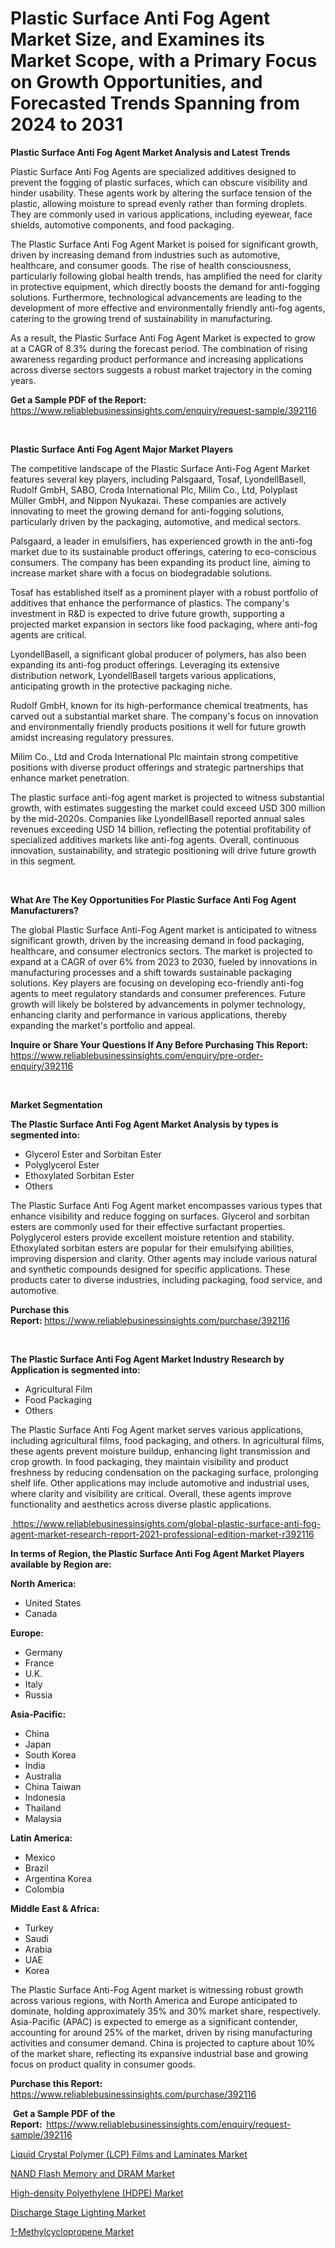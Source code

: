 <p><h1>Plastic Surface Anti Fog Agent Market Size, and Examines its Market Scope, with a Primary Focus on Growth Opportunities, and Forecasted Trends Spanning from 2024 to 2031</h1></p><p><strong>Plastic Surface Anti Fog Agent Market Analysis and Latest Trends</strong></p>
<p><p>Plastic Surface Anti Fog Agents are specialized additives designed to prevent the fogging of plastic surfaces, which can obscure visibility and hinder usability. These agents work by altering the surface tension of the plastic, allowing moisture to spread evenly rather than forming droplets. They are commonly used in various applications, including eyewear, face shields, automotive components, and food packaging.</p><p>The Plastic Surface Anti Fog Agent Market is poised for significant growth, driven by increasing demand from industries such as automotive, healthcare, and consumer goods. The rise of health consciousness, particularly following global health trends, has amplified the need for clarity in protective equipment, which directly boosts the demand for anti-fogging solutions. Furthermore, technological advancements are leading to the development of more effective and environmentally friendly anti-fog agents, catering to the growing trend of sustainability in manufacturing.</p><p>As a result, the Plastic Surface Anti Fog Agent Market is expected to grow at a CAGR of 8.3% during the forecast period. The combination of rising awareness regarding product performance and increasing applications across diverse sectors suggests a robust market trajectory in the coming years.</p></p>
<p><strong>Get a Sample PDF of the Report:&nbsp;</strong> <a href="https://www.reliablebusinessinsights.com/enquiry/request-sample/392116?utm_campaign=1571&utm_medium=2&utm_source=Github&utm_content=ia&utm_term=26102024&utm_id=plastic-surface-anti-fog-agent">https://www.reliablebusinessinsights.com/enquiry/request-sample/392116</a></p>
<p>&nbsp;</p>
<p><strong>Plastic Surface Anti Fog Agent Major Market Players</strong></p>
<p><p>The competitive landscape of the Plastic Surface Anti-Fog Agent Market features several key players, including Palsgaard, Tosaf, LyondellBasell, Rudolf GmbH, SABO, Croda International Plc, Milim Co., Ltd, Polyplast Müller GmbH, and Nippon Nyukazai. These companies are actively innovating to meet the growing demand for anti-fogging solutions, particularly driven by the packaging, automotive, and medical sectors.</p><p>Palsgaard, a leader in emulsifiers, has experienced growth in the anti-fog market due to its sustainable product offerings, catering to eco-conscious consumers. The company has been expanding its product line, aiming to increase market share with a focus on biodegradable solutions.</p><p>Tosaf has established itself as a prominent player with a robust portfolio of additives that enhance the performance of plastics. The company's investment in R&D is expected to drive future growth, supporting a projected market expansion in sectors like food packaging, where anti-fog agents are critical.</p><p>LyondellBasell, a significant global producer of polymers, has also been expanding its anti-fog product offerings. Leveraging its extensive distribution network, LyondellBasell targets various applications, anticipating growth in the protective packaging niche.</p><p>Rudolf GmbH, known for its high-performance chemical treatments, has carved out a substantial market share. The company's focus on innovation and environmentally friendly products positions it well for future growth amidst increasing regulatory pressures.</p><p>Milim Co., Ltd and Croda International Plc maintain strong competitive positions with diverse product offerings and strategic partnerships that enhance market penetration.</p><p>The plastic surface anti-fog agent market is projected to witness substantial growth, with estimates suggesting the market could exceed USD 300 million by the mid-2020s. Companies like LyondellBasell reported annual sales revenues exceeding USD 14 billion, reflecting the potential profitability of specialized additives markets like anti-fog agents. Overall, continuous innovation, sustainability, and strategic positioning will drive future growth in this segment.</p></p>
<p>&nbsp;</p>
<p><strong>What Are The Key Opportunities For Plastic Surface Anti Fog Agent Manufacturers?</strong></p>
<p><p>The global Plastic Surface Anti-Fog Agent market is anticipated to witness significant growth, driven by the increasing demand in food packaging, healthcare, and consumer electronics sectors. The market is projected to expand at a CAGR of over 6% from 2023 to 2030, fueled by innovations in manufacturing processes and a shift towards sustainable packaging solutions. Key players are focusing on developing eco-friendly anti-fog agents to meet regulatory standards and consumer preferences. Future growth will likely be bolstered by advancements in polymer technology, enhancing clarity and performance in various applications, thereby expanding the market's portfolio and appeal.</p></p>
<p><strong>Inquire or Share Your Questions If Any Before Purchasing This Report:</strong> <a href="https://www.reliablebusinessinsights.com/enquiry/pre-order-enquiry/392116?utm_campaign=1571&utm_medium=2&utm_source=Github&utm_content=ia&utm_term=26102024&utm_id=plastic-surface-anti-fog-agent">https://www.reliablebusinessinsights.com/enquiry/pre-order-enquiry/392116</a></p>
<p>&nbsp;</p>
<p><strong>Market Segmentation</strong></p>
<p><strong>The Plastic Surface Anti Fog Agent Market Analysis by types is segmented into:</strong></p>
<p><ul><li>Glycerol Ester and Sorbitan Ester</li><li>Polyglycerol Ester</li><li>Ethoxylated Sorbitan Ester</li><li>Others</li></ul></p>
<p><p>The Plastic Surface Anti Fog Agent market encompasses various types that enhance visibility and reduce fogging on surfaces. Glycerol and sorbitan esters are commonly used for their effective surfactant properties. Polyglycerol esters provide excellent moisture retention and stability. Ethoxylated sorbitan esters are popular for their emulsifying abilities, improving dispersion and clarity. Other agents may include various natural and synthetic compounds designed for specific applications. These products cater to diverse industries, including packaging, food service, and automotive.</p></p>
<p><strong>Purchase this Report:&nbsp;</strong><a href="https://www.reliablebusinessinsights.com/purchase/392116?utm_campaign=1571&utm_medium=2&utm_source=Github&utm_content=ia&utm_term=26102024&utm_id=plastic-surface-anti-fog-agent">https://www.reliablebusinessinsights.com/purchase/392116</a></p>
<p>&nbsp;</p>
<p><strong>The Plastic Surface Anti Fog Agent Market Industry Research by Application is segmented into:</strong></p>
<p><ul><li>Agricultural Film</li><li>Food Packaging</li><li>Others</li></ul></p>
<p><p>The Plastic Surface Anti Fog Agent market serves various applications, including agricultural films, food packaging, and others. In agricultural films, these agents prevent moisture buildup, enhancing light transmission and crop growth. In food packaging, they maintain visibility and product freshness by reducing condensation on the packaging surface, prolonging shelf life. Other applications may include automotive and industrial uses, where clarity and visibility are critical. Overall, these agents improve functionality and aesthetics across diverse plastic applications.</p></p>
<p><a href="https://www.reliablebusinessinsights.com/global-plastic-surface-anti-fog-agent-market-research-report-2021-professional-edition-market-r392116?utm_campaign=1571&utm_medium=2&utm_source=Github&utm_content=ia&utm_term=26102024&utm_id=plastic-surface-anti-fog-agent">&nbsp;https://www.reliablebusinessinsights.com/global-plastic-surface-anti-fog-agent-market-research-report-2021-professional-edition-market-r392116</a></p>
<p><strong>In terms of Region, the Plastic Surface Anti Fog Agent Market Players available by Region are:</strong></p>
<p>
    <p> <strong> North America: </strong>
        <ul>
            <li>United States</li>
            <li>Canada</li>
        </ul>
        </p> 
    <p> <strong> Europe: </strong>
        <ul>
            <li>Germany</li>
            <li>France</li>
            <li>U.K.</li>
            <li>Italy</li>
            <li>Russia</li>
        </ul>
        </p> 
    <p> <strong> Asia-Pacific: </strong>
        <ul>
            <li>China</li>
            <li>Japan</li>
            <li>South Korea</li>
            <li>India</li>
            <li>Australia</li>
            <li>China Taiwan</li>
            <li>Indonesia</li>
            <li>Thailand</li>
            <li>Malaysia</li>
        </ul>
        </p> 
    <p> <strong> Latin America: </strong>
        <ul>
            <li>Mexico</li>
            <li>Brazil</li>
            <li>Argentina Korea</li>
            <li>Colombia</li>
        </ul>
        </p> 
    <p> <strong> Middle East & Africa: </strong>
        <ul>
            <li>Turkey</li>
            <li>Saudi</li>
            <li>Arabia</li>
            <li>UAE</li>
            <li>Korea</li>
        </ul>
    </p>
    </p>
<p><p>The Plastic Surface Anti-Fog Agent market is witnessing robust growth across various regions, with North America and Europe anticipated to dominate, holding approximately 35% and 30% market share, respectively. Asia-Pacific (APAC) is expected to emerge as a significant contender, accounting for around 25% of the market, driven by rising manufacturing activities and consumer demand. China is projected to capture about 10% of the market share, reflecting its expansive industrial base and growing focus on product quality in consumer goods.</p></p>
<p><strong>Purchase this Report: </strong><a href="https://www.reliablebusinessinsights.com/purchase/392116?utm_campaign=1571&utm_medium=2&utm_source=Github&utm_content=ia&utm_term=26102024&utm_id=plastic-surface-anti-fog-agent">https://www.reliablebusinessinsights.com/purchase/392116</a></p>
<p>&nbsp;<strong>Get a Sample PDF of the Report:&nbsp;&nbsp;</strong><a href="https://www.reliablebusinessinsights.com/enquiry/request-sample/392116?utm_campaign=1571&utm_medium=2&utm_source=Github&utm_content=ia&utm_term=26102024&utm_id=plastic-surface-anti-fog-agent">https://www.reliablebusinessinsights.com/enquiry/request-sample/392116</a></p>
<p><strong></strong></p>
<p><p><a href="https://www.linkedin.com/pulse/liquid-crystal-polymer-lcp-films-laminates-market-trends-detailed-ekgff?utm_campaign=1571&utm_medium=2&utm_source=Github&utm_content=ia&utm_term=26102024&utm_id=plastic-surface-anti-fog-agent">Liquid Crystal Polymer (LCP) Films and Laminates Market</a></p><p><a href="https://www.linkedin.com/pulse/global-nand-flash-memory-dram-market-trends-insights-growth-feyle?utm_campaign=1571&utm_medium=2&utm_source=Github&utm_content=ia&utm_term=26102024&utm_id=plastic-surface-anti-fog-agent">NAND Flash Memory and DRAM Market</a></p><p><a href="https://www.linkedin.com/pulse/global-high-density-polyethylene-hdpe-market-analysis-key-trends-jyg3f?utm_campaign=1571&utm_medium=2&utm_source=Github&utm_content=ia&utm_term=26102024&utm_id=plastic-surface-anti-fog-agent">High-density Polyethylene (HDPE) Market</a></p><p><a href="https://www.linkedin.com/pulse/mapping-discharge-stage-lighting-market-trends-challenges-karxe?utm_campaign=1571&utm_medium=2&utm_source=Github&utm_content=ia&utm_term=26102024&utm_id=plastic-surface-anti-fog-agent">Discharge Stage Lighting Market</a></p><p><a href="https://www.linkedin.com/pulse/1-methylcyclopropene-market-opportunities-emerging-global-trends-otiyf?utm_campaign=1571&utm_medium=2&utm_source=Github&utm_content=ia&utm_term=26102024&utm_id=plastic-surface-anti-fog-agent">1-Methylcyclopropene Market</a></p></p>